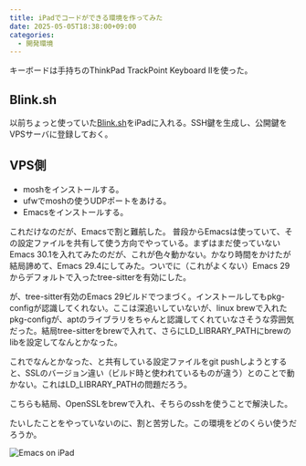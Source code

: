 ```yaml
---
title: iPadでコードができる環境を作ってみた
date: 2025-05-05T18:38:00+09:00
categories:
  - 開発環境
---
```


キーボードは手持ちのThinkPad TrackPoint Keyboard Ⅱを使った。

## Blink.sh

以前ちょっと使っていた[Blink.sh](https://blink.sh)をiPadに入れる。SSH鍵を生成し、公開鍵をVPSサーバに登録しておく。

## VPS側

* moshをインストールする。
* ufwでmoshの使うUDPポートをあける。
* Emacsをインストールする。

これだけなのだが、Emacsで割と難航した。
普段からEmacsは使っていて、その設定ファイルを共有して使う方向でやっている。まずはまだ使っていないEmacs 30.1を入れてみたのだが、これが色々動かない。かなり時間をかけたが結局諦めて、Emacs 29.4にしてみた。ついでに（これがよくない）Emacs 29からデフォルトで入ったtree-sitterを有効にした。

が、tree-sitter有効のEmacs 29ビルドでつまづく。インストールしてもpkg-configが認識してくれない。ここは深追いしていないが、linux brewで入れたpkg-configが、aptのライブラリをちゃんと認識してくれていなさそうな雰囲気だった。結局tree-sitterをbrewで入れて、さらにLD_LIBRARY_PATHにbrewのlibを設定してなんとかなった。

これでなんとかなった、と共有している設定ファイルをgit pushしようとすると、SSLのバージョン違い（ビルド時と使われているものが違う）とのことで動かない。これはLD_LIBRARY_PATHの問題だろう。

こちらも結局、OpenSSLをbrewで入れ、そちらのsshを使うことで解決した。

たいしたことをやっていないのに、割と苦労した。この環境をどのくらい使うだろうか。

![Emacs on iPad](/blog/images/img_2168.jpeg)
